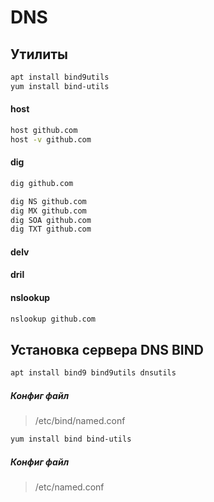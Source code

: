 # DNS
## Утилиты

```bash
apt install bind9utils
yum install bind-utils
```

#### host
```bash
host github.com
host -v github.com
```

#### dig
```bash
dig github.com
```
```bash
dig NS github.com
dig MX github.com
dig SOA github.com
dig TXT github.com
```

#### delv

#### dril

#### nslookup
```bash
nslookup github.com
```

## Установка сервера DNS BIND

```bash
apt install bind9 bind9utils dnsutils
```
##### Конфиг файл
> /etc/bind/named.conf

```bash
yum install bind bind-utils
```
##### Конфиг файл
> /etc/named.conf
